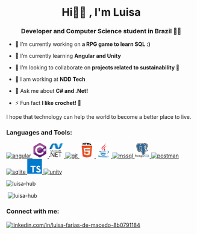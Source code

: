 <h1 align="center">Hi🧟‍♀️ , I'm Luisa</h1>
<h3 align="center">Developer and Computer Science student in Brazil 👩‍🎓</h3>

- 🔭 I’m currently working on **a RPG game to learn SQL :)**

- 🌱 I’m currently learning **Angular and Unity**

- 👯 I’m looking to collaborate on **projects related to sustainability 💚**

- 🤝 I am working at **NDD Tech**

- 💬 Ask me about **C# and .Net!**

- ⚡ Fun fact **I like crochet! 🧶**

I hope that technology can help the world to become a better place to live.

<h3 align="left">Languages and Tools:</h3>
<p align="left"> <a href="https://angular.io" target="_blank" rel="noreferrer"> <img src="https://angular.io/assets/images/logos/angular/angular.svg" alt="angular" width="40" height="40"/> </a> <a href="https://www.w3schools.com/cs/" target="_blank" rel="noreferrer"> <img src="https://raw.githubusercontent.com/devicons/devicon/master/icons/csharp/csharp-original.svg" alt="csharp" width="40" height="40"/> </a> <a href="https://dotnet.microsoft.com/" target="_blank" rel="noreferrer"> <img src="https://raw.githubusercontent.com/devicons/devicon/master/icons/dot-net/dot-net-original-wordmark.svg" alt="dotnet" width="40" height="40"/> </a> <a href="https://git-scm.com/" target="_blank" rel="noreferrer"> <img src="https://www.vectorlogo.zone/logos/git-scm/git-scm-icon.svg" alt="git" width="40" height="40"/> </a> <a href="https://www.w3.org/html/" target="_blank" rel="noreferrer"> <img src="https://raw.githubusercontent.com/devicons/devicon/master/icons/html5/html5-original-wordmark.svg" alt="html5" width="40" height="40"/> </a> <a href="https://www.java.com" target="_blank" rel="noreferrer"> <img src="https://raw.githubusercontent.com/devicons/devicon/master/icons/java/java-original.svg" alt="java" width="40" height="40"/> </a> <a href="https://www.microsoft.com/en-us/sql-server" target="_blank" rel="noreferrer"> <img src="https://www.svgrepo.com/show/303229/microsoft-sql-server-logo.svg" alt="mssql" width="40" height="40"/> </a> <a href="https://www.postgresql.org" target="_blank" rel="noreferrer"> <img src="https://raw.githubusercontent.com/devicons/devicon/master/icons/postgresql/postgresql-original-wordmark.svg" alt="postgresql" width="40" height="40"/> </a> <a href="https://postman.com" target="_blank" rel="noreferrer"> <img src="https://www.vectorlogo.zone/logos/getpostman/getpostman-icon.svg" alt="postman" width="40" height="40"/> </a> <a href="https://www.sqlite.org/" target="_blank" rel="noreferrer"> <img src="https://www.vectorlogo.zone/logos/sqlite/sqlite-icon.svg" alt="sqlite" width="40" height="40"/> </a> <a href="https://www.typescriptlang.org/" target="_blank" rel="noreferrer"> <img src="https://raw.githubusercontent.com/devicons/devicon/master/icons/typescript/typescript-original.svg" alt="typescript" width="40" height="40"/> </a> <a href="https://unity.com/" target="_blank" rel="noreferrer"> <img src="https://www.vectorlogo.zone/logos/unity3d/unity3d-icon.svg" alt="unity" width="40" height="40"/> </a> </p>

<p align="left"><img src="https://github-readme-stats.vercel.app/api/top-langs?username=luisa-hub&show_icons=true&locale=en&layout=compact&theme=dark" alt="luisa-hub" /></p>

<p align="left">&nbsp;<img align="center" src="https://github-readme-stats.vercel.app/api?username=luisa-hub&show_icons=true&locale=en&theme=dark" alt="luisa-hub" /></p>

<h3 align="left">Connect with me:</h3>
<p align="left">
<a href="https://www.linkedin.com/in/luisa-farias-de-macedo-8b0791184/?originalSubdomain=br" target="blank"><img align="center" src="https://raw.githubusercontent.com/rahuldkjain/github-profile-readme-generator/master/src/images/icons/Social/linked-in-alt.svg" alt="linkedin.com/in/luisa-farias-de-macedo-8b0791184" height="30" width="40" /></a>
</p>

